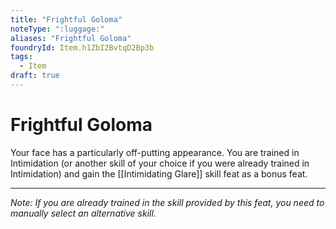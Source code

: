```yaml
---
title: "Frightful Goloma"
noteType: ":luggage:"
aliases: "Frightful Goloma"
foundryId: Item.h1ZbI2BvtqD2Bp3b
tags:
  - Item
draft: true
---
```


# Frightful Goloma

Your face has a particularly off-putting appearance. You are trained in Intimidation (or another skill of your choice if you were already trained in Intimidation) and gain the [[Intimidating Glare]] skill feat as a bonus feat.

* * *

_Note: If you are already trained in the skill provided by this feat, you need to manually select an alternative skill._
